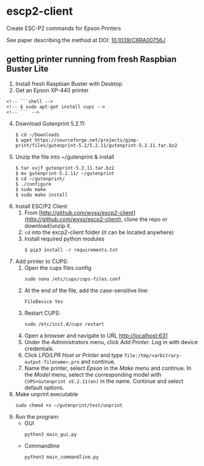 # escp2-client
Create ESC-P2 commands for Epson Printers

See paper describing the method at DOI: [10.1039/C8RA00756J](https://pubs.rsc.org/en/content/articlelanding/2018/ra/c8ra00756j#!divAbstract)


## getting printer running from fresh Raspbian Buster Lite

1.  Install fresh Raspbian Buster with Desktop
2.  Get an Epson XP-440 printer
<!-- 3.  Install CUPS -->
    <!-- ```shell -->
    <!-- $ sudo apt-get install cups -->
    <!-- ``` -->
4.  Download Gutenprint 5.2.11:
    ```shell
    $ cd ~/Downloads
    $ wget https://sourceforge.net/projects/gimp-print/files/gutenprint-5.2/5.2.11/gutenprint-5.2.11.tar.bz2
    ```
5.  Unzip the file into ~/gutenprint & install
    ```shell
    $ tar xvjf gutenprint-5.2.11.tar.bz2
    $ mv gutenprint-5.2.11/ ~/gutenprint
    $ cd ~/gutenprint/
    $ ./configure
    $ sudo make
    $ sudo make install
    ```
6.  Install ESC/P2 Client
    1. From [http://github.com/wyss/escp2-client](http://github.com/wyss/escp2-client), clone the repo or download/unzip it.
    2. `cd` into the excp2-client folder (it can be located anywhere)
    3. Install required python modules
        ```shell
        $ pip3 install -r requirements.txt
        ```
7.  Add printer to CUPS:
    1. Open the cups files config
        ```shell
        sudo nano /etc/cups/cups-files.conf
        ```
    2. At the end of the file, add the case-sensitive line:
        ```shell
        FileDevice Yes
        ```
    3. Restart CUPS:
        ```shell
        sudo /etc/init.d/cups restart
        ```
    4. Open a browser and navigate to URL [http://localhost:631](http://localhost:631)
    5. Under the *Administrators* menu, click *Add Printer*. Log in with device credentials.
    6. Click *LPD/LPR Host or Printer* and type `file:/tmp/<arbitrary-output-filename>.prn` and continue.  
    7. Name the printer, select *Epson* in the *Make* menu and continue. In the *Model* menu, select the corresponding model with `CUPS+Gutenprint v5.2.11(en)` in the name.  Continue and select default options.
7.  Make unprint executable
    ```shell
    sudo chmod +x ~/gutenprint/test/unprint
    ```
8.  Run the program:
    - GUI
        ```shell
        python3 main_gui.py
        ```
    - Commandline
        ```shell
        python3 main_commandline.py
        ```
